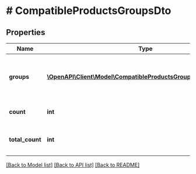 # # CompatibleProductsGroupsDto

## Properties

Name | Type | Description | Notes
------------ | ------------- | ------------- | -------------
**groups** | [**\OpenAPI\Client\Model\CompatibleProductsGroupsDtoGroupsInner[]**](CompatibleProductsGroupsDtoGroupsInner.md) | List of groups for given type of compatible products. | [optional]
**count** | **int** | Number of returned elements. | [optional]
**total_count** | **int** | Total number of available elements. | [optional]

[[Back to Model list]](../../README.md#models) [[Back to API list]](../../README.md#endpoints) [[Back to README]](../../README.md)
